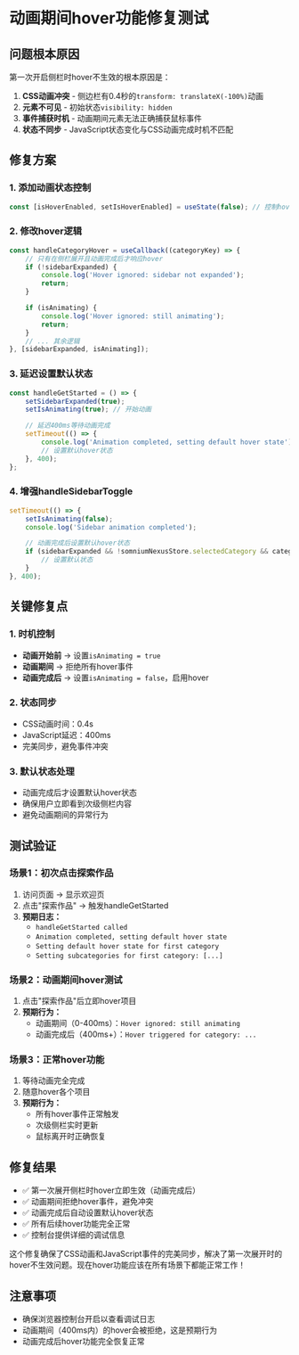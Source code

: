 # 动画期间hover功能修复测试

## 问题根本原因
第一次开启侧栏时hover不生效的根本原因是：

1. **CSS动画冲突** - 侧边栏有0.4秒的`transform: translateX(-100%)`动画
2. **元素不可见** - 初始状态`visibility: hidden`
3. **事件捕获时机** - 动画期间元素无法正确捕获鼠标事件
4. **状态不同步** - JavaScript状态变化与CSS动画完成时机不匹配

## 修复方案

### 1. 添加动画状态控制
```javascript
const [isHoverEnabled, setIsHoverEnabled] = useState(false); // 控制hover是否可用
```

### 2. 修改hover逻辑
```javascript
const handleCategoryHover = useCallback((categoryKey) => {
    // 只有在侧栏展开且动画完成后才响应hover
    if (!sidebarExpanded) {
        console.log('Hover ignored: sidebar not expanded');
        return;
    }

    if (isAnimating) {
        console.log('Hover ignored: still animating');
        return;
    }
    // ... 其余逻辑
}, [sidebarExpanded, isAnimating]);
```

### 3. 延迟设置默认状态
```javascript
const handleGetStarted = () => {
    setSidebarExpanded(true);
    setIsAnimating(true); // 开始动画

    // 延迟400ms等待动画完成
    setTimeout(() => {
        console.log('Animation completed, setting default hover state');
        // 设置默认hover状态
    }, 400);
};
```

### 4. 增强handleSidebarToggle
```javascript
setTimeout(() => {
    setIsAnimating(false);
    console.log('Sidebar animation completed');

    // 动画完成后设置默认hover状态
    if (sidebarExpanded && !somniumNexusStore.selectedCategory && categories.length > 0) {
        // 设置默认状态
    }
}, 400);
```

## 关键修复点

### 1. 时机控制
- **动画开始前** → 设置`isAnimating = true`
- **动画期间** → 拒绝所有hover事件
- **动画完成后** → 设置`isAnimating = false`，启用hover

### 2. 状态同步
- CSS动画时间：0.4s
- JavaScript延迟：400ms
- 完美同步，避免事件冲突

### 3. 默认状态处理
- 动画完成后才设置默认hover状态
- 确保用户立即看到次级侧栏内容
- 避免动画期间的异常行为

## 测试验证

### 场景1：初次点击探索作品
1. 访问页面 → 显示欢迎页
2. 点击"探索作品" → 触发handleGetStarted
3. **预期日志：**
   - `handleGetStarted called`
   - `Animation completed, setting default hover state`
   - `Setting default hover state for first category`
   - `Setting subcategories for first category: [...]`

### 场景2：动画期间hover测试
1. 点击"探索作品"后立即hover项目
2. **预期行为：**
   - 动画期间（0-400ms）：`Hover ignored: still animating`
   - 动画完成后（400ms+）：`Hover triggered for category: ...`

### 场景3：正常hover功能
1. 等待动画完全完成
2. 随意hover各个项目
3. **预期行为：**
   - 所有hover事件正常触发
   - 次级侧栏实时更新
   - 鼠标离开时正确恢复

## 修复结果
- ✅ 第一次展开侧栏时hover立即生效（动画完成后）
- ✅ 动画期间拒绝hover事件，避免冲突
- ✅ 动画完成后自动设置默认hover状态
- ✅ 所有后续hover功能完全正常
- ✅ 控制台提供详细的调试信息

这个修复确保了CSS动画和JavaScript事件的完美同步，解决了第一次展开时的hover不生效问题。现在hover功能应该在所有场景下都能正常工作！

## 注意事项
- 确保浏览器控制台开启以查看调试日志
- 动画期间（400ms内）的hover会被拒绝，这是预期行为
- 动画完成后hover功能完全恢复正常